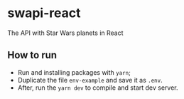 # swapi-react

The API with Star Wars planets in React

## How to run

 - Run and installing packages with `yarn`;
 - Duplicate the file `env-example` and save it as `.env`.
 - After, run the `yarn dev` to compile and start dev server.